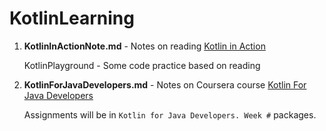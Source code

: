 # KotlinLearning

1. **KotlinInActionNote.md** - Notes on reading [Kotlin in Action](https://learning.oreilly.com/library/view/kotlin-in-action/9781617293290/)
    
     KotlinPlayground - Some code practice based on reading

2. **KotlinForJavaDevelopers.md** - Notes on Coursera course [Kotlin For Java Developers](https://www.coursera.org/learn/kotlin-for-java-developers/home/welcome)
	
	Assignments will be in `Kotlin for Java Developers. Week #` packages.

